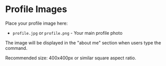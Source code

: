 # Profile Images

Place your profile image here:
- `profile.jpg` or `profile.png` - Your main profile photo

The image will be displayed in the "about me" section when users type the command.

Recommended size: 400x400px or similar square aspect ratio.
